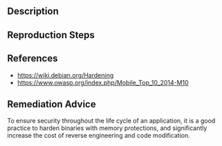 ## Description


## Reproduction Steps


## References

- https://wiki.debian.org/Hardening
- https://www.owasp.org/index.php/Mobile_Top_10_2014-M10


## Remediation Advice

To ensure security throughout the life cycle of an application, it is a good practice to harden binaries with memory protections, and significantly increase the cost of reverse engineering and code modification.


